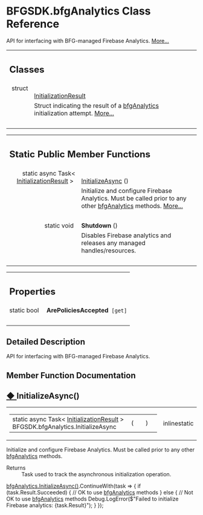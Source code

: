 # BFGSDK.bfgAnalytics Class Reference

<div class="contents"><p>API for interfacing with BFG-managed Firebase Analytics.    <a href="class_b_f_g_s_d_k_1_1bfg_analytics.html#details">More...</a></p><table class="memberdecls"><tr class="heading"><td colspan="2"><h2 class="groupheader"><a id="nested-classes" name="nested-classes"></a> Classes</h2></td></tr><tr class="memitem:"><td class="memItemLeft" align="right" valign="top">struct &#160;</td><td class="memItemRight" valign="bottom"><a class="el" href="struct_b_f_g_s_d_k_1_1bfg_analytics_1_1_initialization_result.html">InitializationResult</a></td></tr><tr class="memdesc:"><td class="mdescLeft">&#160;</td><td class="mdescRight">Struct indicating the result of a <a class="el" href="class_b_f_g_s_d_k_1_1bfg_analytics.html" title="API for interfacing with BFG-managed Firebase Analytics.">bfgAnalytics</a> initialization attempt.  <a href="struct_b_f_g_s_d_k_1_1bfg_analytics_1_1_initialization_result.html#details">More...</a><br /></td></tr><tr class="separator:"><td class="memSeparator" colspan="2">&#160;</td></tr></table><table class="memberdecls"><tr class="heading"><td colspan="2"><h2 class="groupheader"><a id="pub-static-methods" name="pub-static-methods"></a> Static Public Member Functions</h2></td></tr><tr class="memitem:a327774162869dc5ec1a42fea7afb0cda"><td class="memItemLeft" align="right" valign="top">static async Task&lt; <a class="el" href="struct_b_f_g_s_d_k_1_1bfg_analytics_1_1_initialization_result.html">InitializationResult</a> &gt;&#160;</td><td class="memItemRight" valign="bottom"><a class="el" href="class_b_f_g_s_d_k_1_1bfg_analytics.html#a327774162869dc5ec1a42fea7afb0cda">InitializeAsync</a> ()</td></tr><tr class="memdesc:a327774162869dc5ec1a42fea7afb0cda"><td class="mdescLeft">&#160;</td><td class="mdescRight">Initialize and configure Firebase Analytics. Must be called prior to any other <a class="el" href="class_b_f_g_s_d_k_1_1bfg_analytics.html" title="API for interfacing with BFG-managed Firebase Analytics.">bfgAnalytics</a> methods.  <a href="class_b_f_g_s_d_k_1_1bfg_analytics.html#a327774162869dc5ec1a42fea7afb0cda">More...</a><br /></td></tr><tr class="separator:a327774162869dc5ec1a42fea7afb0cda"><td class="memSeparator" colspan="2">&#160;</td></tr><tr class="memitem:ab1b169fcce6e6b7f218421efafb0c220"><td class="memItemLeft" align="right" valign="top"><a id="ab1b169fcce6e6b7f218421efafb0c220" name="ab1b169fcce6e6b7f218421efafb0c220"></a> static void&#160;</td><td class="memItemRight" valign="bottom"><b>Shutdown</b> ()</td></tr><tr class="memdesc:ab1b169fcce6e6b7f218421efafb0c220"><td class="mdescLeft">&#160;</td><td class="mdescRight">Disables Firebase analytics and releases any managed handles/resources. <br /></td></tr><tr class="separator:ab1b169fcce6e6b7f218421efafb0c220"><td class="memSeparator" colspan="2">&#160;</td></tr></table><table class="memberdecls"><tr class="heading"><td colspan="2"><h2 class="groupheader"><a id="properties" name="properties"></a> Properties</h2></td></tr><tr class="memitem:aa8d97cbc8cd7cbd8ca46bb3e89d192fd"><td class="memItemLeft" align="right" valign="top"><a id="aa8d97cbc8cd7cbd8ca46bb3e89d192fd" name="aa8d97cbc8cd7cbd8ca46bb3e89d192fd"></a> static bool&#160;</td><td class="memItemRight" valign="bottom"><b>ArePoliciesAccepted</b><code> [get]</code></td></tr><tr class="separator:aa8d97cbc8cd7cbd8ca46bb3e89d192fd"><td class="memSeparator" colspan="2">&#160;</td></tr></table><a name="details" id="details"></a><h2 class="groupheader">Detailed Description</h2><div class="textblock"><p >API for interfacing with BFG-managed Firebase Analytics. </p></div><h2 class="groupheader">Member Function Documentation</h2><a id="a327774162869dc5ec1a42fea7afb0cda" name="a327774162869dc5ec1a42fea7afb0cda"></a><h2 class="memtitle"><span class="permalink"><a href="#a327774162869dc5ec1a42fea7afb0cda">&#9670;&nbsp;</a></span>InitializeAsync()</h2><div class="memitem"><div class="memproto"><table class="mlabels"><tr><td class="mlabels-left"><table class="memname"><tr><td class="memname">static async Task&lt; <a class="el" href="struct_b_f_g_s_d_k_1_1bfg_analytics_1_1_initialization_result.html">InitializationResult</a> &gt; BFGSDK.bfgAnalytics.InitializeAsync </td><td>(</td><td class="paramname"></td><td>)</td><td></td></tr></table></td><td class="mlabels-right"><span class="mlabels"><span class="mlabel">inline</span><span class="mlabel">static</span></span></td></tr></table></div><div class="memdoc"><p>Initialize and configure Firebase Analytics. Must be called prior to any other <a class="el" href="class_b_f_g_s_d_k_1_1bfg_analytics.html" title="API for interfacing with BFG-managed Firebase Analytics.">bfgAnalytics</a> methods. </p><dl class="section return"><dt>Returns</dt><dd>Task used to track the asynchronous initialization operation.</dd></dl><p ><a class="el" href="class_b_f_g_s_d_k_1_1bfg_analytics.html#a327774162869dc5ec1a42fea7afb0cda" title="Initialize and configure Firebase Analytics. Must be called prior to any other bfgAnalytics methods.">bfgAnalytics.InitializeAsync()</a>.ContinueWith(task =&gt; { if (task.Result.Succeeded) { // OK to use <a class="el" href="class_b_f_g_s_d_k_1_1bfg_analytics.html" title="API for interfacing with BFG-managed Firebase Analytics.">bfgAnalytics</a> methods } else { // Not OK to use <a class="el" href="class_b_f_g_s_d_k_1_1bfg_analytics.html" title="API for interfacing with BFG-managed Firebase Analytics.">bfgAnalytics</a> methods Debug.LogError($"Failed to initialize Firebase analytics: {task.Result}"); } }); </p></div></div></div> 
